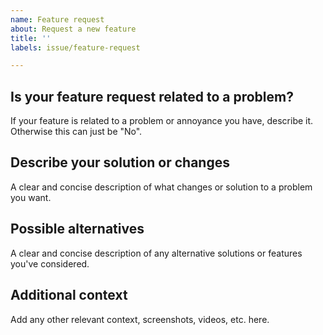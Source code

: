```yaml
---
name: Feature request
about: Request a new feature
title: ''
labels: issue/feature-request

---
```


## Is your feature request related to a problem?
If your feature is related to a problem or annoyance you have, describe it. Otherwise this can just be "No".

## Describe your solution or changes
A clear and concise description of what changes or solution to a problem you want.

## Possible alternatives
A clear and concise description of any alternative solutions or features you've considered.

## Additional context
Add any other relevant context, screenshots, videos, etc. here.